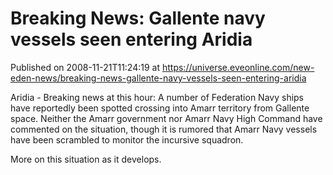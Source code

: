 # Breaking News: Gallente navy vessels seen entering Aridia
Published on 2008-11-21T11:24:19 at https://universe.eveonline.com/new-eden-news/breaking-news-gallente-navy-vessels-seen-entering-aridia

Aridia - Breaking news at this hour: A number of Federation Navy ships have reportedly been spotted crossing into Amarr territory from Gallente space. Neither the Amarr government nor Amarr Navy High Command have commented on the situation, though it is rumored that Amarr Navy vessels have been scrambled to monitor the incursive squadron.

More on this situation as it develops.
